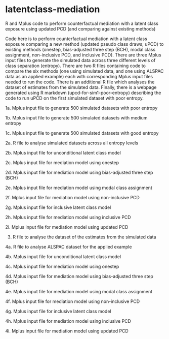 # latentclass-mediation
R and Mplus code to perform counterfactual mediation with a latent class exposure using updated PCD (and comparing against existing methods)

Code here is to perform counterfactual mediation with a latent class exposure comparing a new method (updated pseudo class draws; uPCD) to existing methods (onestep, bias-adjusted three step (BCH), modal class assignment, non-inclusive PCD, and inclusive PCD). There are three Mplus input files to generate the simulated data across three different levels of class separation (entropy). There are two R files containing code to compare the six methods (one using simulated data, and one using ALSPAC data as an applied example) each with corresponding Mplus input files needed to run the code. There is an additional R file which analyses the dataset of estimates from the simulated data. Finally, there is a webpage generated using R markdown (upcd-for-sim1-poor-entropy) describing the code to run uPCD on the first simulated dataset with poor entropy.

1a. Mplus input file to generate 500 simulated datasets with poor entropy

1b. Mplus input file to generate 500 simulated datasets with medium entropy

1c. Mplus input file to generate 500 simulated datasets with good entropy

2a. R file to analyse simulated datasets across all entropy levels

2b. Mplus input file for unconditional latent class model

2c. Mplus input file for mediation model using onestep

2d. Mplus input file for mediation model using bias-adjusted three step (BCH)

2e. Mplus input file for mediation model using modal class assignment

2f. Mplus input file for mediation model using non-inclusive PCD

2g. Mplus input file for inclusive latent class model

2h. Mplus input file for mediation model using inclusive PCD

2i. Mplus input file for mediation model using updated PCD

3. R file to analyse the dataset of the estimates from the simulated data

4a. R file to analyse ALSPAC dataset for the applied example

4b. Mplus input file for unconditional latent class model

4c. Mplus input file for mediation model using onestep

4d. Mplus input file for mediation model using bias-adjusted three step (BCH)

4e. Mplus input file for mediation model using modal class assignment

4f. Mplus input file for mediation model using non-inclusive PCD

4g. Mplus input file for inclusive latent class model

4h. Mplus input file for mediation model using inclusive PCD

4i. Mplus input file for mediation model using updated PCD
